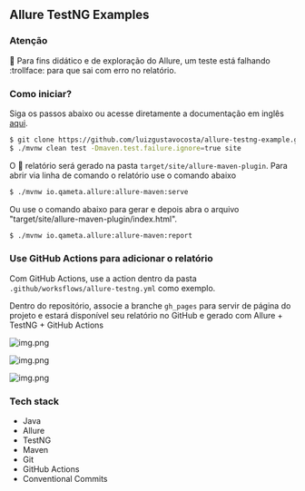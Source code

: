 
## Allure TestNG Examples

### Atenção
:stop_sign: Para fins didático e de exploração do Allure, um teste está falhando :trollface: para que sai com erro no relatório.

### Como iniciar?

Siga os passos abaixo ou acesse diretamente a documentação em inglês [aqui](https://github.com/allure-examples/allure-testng-example).

```bash
$ git clone https://github.com/luizgustavocosta/allure-testng-example.git
$ ./mvnw clean test -Dmaven.test.failure.ignore=true site
```

O :page_facing_up: relatório será gerado na pasta `target/site/allure-maven-plugin`. 
Para abrir via linha de comando o relatório use o comando abaixo

```bash
$ ./mvnw io.qameta.allure:allure-maven:serve
```

Ou use o comando abaixo para gerar e depois abra o arquivo "target/site/allure-maven-plugin/index.html".

```bash
$ ./mvnw io.qameta.allure:allure-maven:report
```

### Use GitHub Actions para adicionar o relatório
Com GitHub Actions, use a action dentro da pasta ```.github/worksflows/allure-testng.yml``` como exemplo.

Dentro do repositório, associe a branche ```gh_pages``` para servir de página do projeto e estará disponível seu relatório no GitHub e gerado com Allure + TestNG + GitHub Actions

![img.png](static/ConfigGH_Pages.png)

![img.png](static/Actions_GH_Pages.png)

![img.png](static/Allure_Report.png)

### Tech stack
- Java
- Allure
- TestNG
- Maven
- Git
- GitHub Actions
- Conventional Commits
